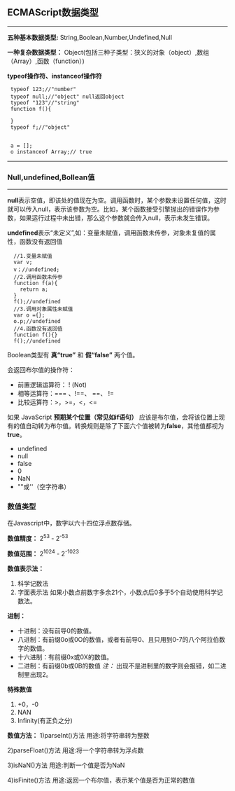 ## ECMAScript数据类型
*******************

**五种基本数据类型:** String,Boolean,Number,Undefined,Null

**一种复杂数据类型：** Object(包括三种子类型：狭义的对象（object）,数组（Array）,函数（function）)


**typeof操作符、instanceof操作符**
```
 typeof 123;//"number"
 typeof null;//"object" null返回object
 typeof "123"//"string"
 function f(){

 }
 typeof f;//"object"


 a = [];
 o instanceof Array;// true
```
*********
### Null,undefined,Bollean值

****

**null**表示空值，即该处的值现在为空。调用函数时，某个参数未设置任何值，这时就可以传入null，表示该参数为空。比如，某个函数接受引擎抛出的错误作为参数，如果运行过程中未出错，那么这个参数就会传入null，表示未发生错误。

**undefined**表示“未定义”,如：变量未赋值，调用函数未传参，对象未复值的属性，函数没有返回值
```
  //1.变量未赋值
  var v;
  v；//undefined;
  //2.调用函数未传参
  function f(a){
    return a;
  }
  f();//undefined
  //3.调用对象属性未赋值
  var o ={};
  o.p;//undefined
  //4.函数没有返回值
  function f(){}
  f();//undefined
```

Boolean类型有 **真“true”** 和 **假“false”** 两个值。

会返回布尔值的操作符：

+ 前置逻辑运算符： ! (Not)
+ 相等运算符：=== 、!==、 ==、 !=
+ 比较运算符：>，>=，<，<=

如果 JavaScript **预期某个位置（常见如if语句）** 应该是布尔值，会将该位置上现有的值自动转为布尔值。转换规则是除了下面六个值被转为**false**，其他值都视为 **true**。

+ undefined
+ null
+ false
+ 0
+ NaN
+ ""或''（空字符串）

### 数值类型

在Javascript中，数字以六十四位浮点数存储。

**数值精度：** 2<sup>53</sup> - 2<sup>-53</sup>

**数值范围：** 2<sup>1024</sup> - 2<sup>-1023</sup>

**数值表示法：**
  1. 科学记数法
  2. 字面表示法
如果小数点前数字多余21个，小数点后0多于5个自动使用科学记数法。

**进制：**
+ 十进制：没有前导0的数值。
+ 八进制：有前缀0o或0O的数值，或者有前导0、且只用到0-7的八个阿拉伯数字的数值。
+ 十六进制：有前缀0x或0X的数值。
+ 二进制：有前缀0b或0B的数值
*注：* 出现不是进制里的数字则会报错，如二进制里出现2。

**特殊数值**
1. +0，-0
2. NAN
3. Infinity(有正负之分)

**数值方法：**
1)parseInt()方法
用途:将字符串转为整数

2)parseFloat()方法
用途:将一个字符串转为浮点数

3)isNaN()方法
用途:判断一个值是否为NaN

4)isFinite()方法
用途:返回一个布尔值，表示某个值是否为正常的数值

